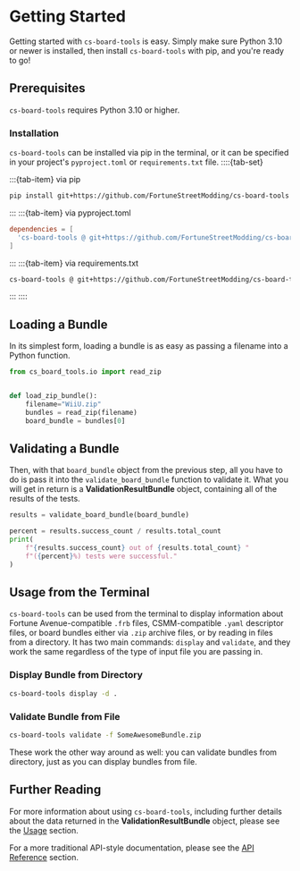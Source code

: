 # Getting Started
Getting started with `cs-board-tools` is easy. Simply make sure Python 3.10 or newer is installed, then install `cs-board-tools` with pip, and you're ready to go!

## Prerequisites
`cs-board-tools` requires Python 3.10 or higher.

### Installation
`cs-board-tools` can be installed via pip in the terminal, or it can be specified in your project's `pyproject.toml` or `requirements.txt` file.
::::{tab-set}

:::{tab-item} via pip
```bash
pip install git+https://github.com/FortuneStreetModding/cs-board-tools
```
:::
:::{tab-item} via pyproject.toml
```toml
dependencies = [
  'cs-board-tools @ git+https://github.com/FortuneStreetModding/cs-board-tools.git'
]
```
:::
:::{tab-item} via requirements.txt
```bash
cs-board-tools @ git+https://github.com/FortuneStreetModding/cs-board-tools@main
```
:::
::::

## Loading a Bundle
In its simplest form, loading a bundle is as easy as passing a filename into a Python function.
```py
from cs_board_tools.io import read_zip


def load_zip_bundle():
    filename="WiiU.zip"
    bundles = read_zip(filename)
    board_bundle = bundles[0]
```
## Validating a Bundle
Then, with that `board_bundle` object from the previous step, all you have to do is pass it into the `validate_board_bundle` function to validate it. What you will get in return is a **ValidationResultBundle** object, containing all of the results of the tests.

```py
results = validate_board_bundle(board_bundle)

percent = results.success_count / results.total_count
print(
    f"{results.success_count} out of {results.total_count} "
    f"({percent}%) tests were successful."
)
```

## Usage from the Terminal
`cs-board-tools` can be used from the terminal to display information about Fortune Avenue-compatible `.frb` files, CSMM-compatible `.yaml` descriptor files, or board bundles either via `.zip` archive files, or by reading in files from a directory. It has two main commands: `display` and `validate`, and they work the same regardless of the type of input file you are passing in.

### Display Bundle from Directory
```bash
cs-board-tools display -d .
```

### Validate Bundle from File
```bash
cs-board-tools validate -f SomeAwesomeBundle.zip
```

These work the other way around as well: you can validate bundles from directory, just as you can display bundles from file.

## Further Reading

For more information about using `cs-board-tools`, including further details about the data returned in the **ValidationResultBundle** object, please see the [Usage](#usage) section.

For a more traditional API-style documentation, please see the [API Reference](#api) section.
